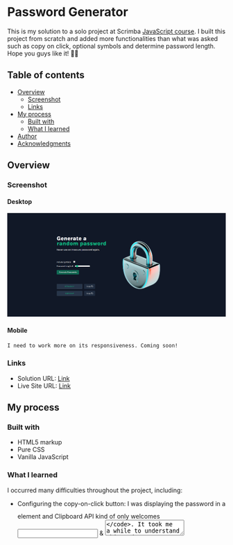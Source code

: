 # Password Generator

This is my solution to a solo project at Scrimba [JavaScript course](https://scrimba.com/learn/learnjavascript). I built this project from scratch and added more functionalities than what was asked such as copy on click, optional symbols and determine password length. Hope you guys like it! 🙌🏼

## Table of contents

- [Overview](#overview)
  - [Screenshot](#screenshot)
  - [Links](#links)
- [My process](#my-process)
  - [Built with](#built-with)
  - [What I learned](#what-i-learned)
- [Author](#author)
- [Acknowledgments](#acknowledgments)


## Overview

### Screenshot

#### Desktop
![desktop screenshot](./Images/screenshot-desktop.png)

#### Mobile
    I need to work more on its responsiveness. Coming soon!

### Links

- Solution URL: [Link](https://github.com/amir-the6th/Password-Generator)
- Live Site URL: [Link](https://effortless-granita-6bac0c.netlify.app)

## My process

### Built with

- HTML5 markup
- Pure CSS
- Vanilla JavaScript

### What I learned

I occurred many difficulties throughout the project, including:
- Configuring the copy-on-click button: I was displaying the password in a <code><p></p></code> element and Clipboard API kind of only welcomes <code><input></code> & <code><textarea></code>. It took me a while to understand this and set everything again.
- I wanted to display the characters array in another file and import it in the *index.js* file. But that didn't turn out well because in order to do that, your js file should be of type *module*; and when I set the type, the <code>onclick()</code> event caused me problems. I tried to used <code>.addEventListener</code> to fix the problem, but then another issue happened in the copyOnClick() where the caught error stated that "Document is not focused!"

Overall, I really enjoyed my time working on this project. It made me realize a simple-looking task can become pretty complex when you try to add more functionalities to it.

## Author

- Website - [Amir Sabagh](https://arsenicolos.com)
- GitHub - [@amir-the6th](https://github.com/amir-the6th)
- LinkedIn - [Amir Sabagh](https://linkedin.com/in/arsenicolos)

## Acknowledgments

I want to give a shout-out to the [Scrimba](https://scrimba.com) CEO and professor, Per Harald Borgen([@perborgen](https://github.com/perborgen)). I recently finished the [HTML and CSS course](https://scrimba.com/learn/htmlandcss) on Scrimba and am currently doing the follow-up course, [Learn JavaScript for Free](https://scrimba.com/learn/learnjavascript).